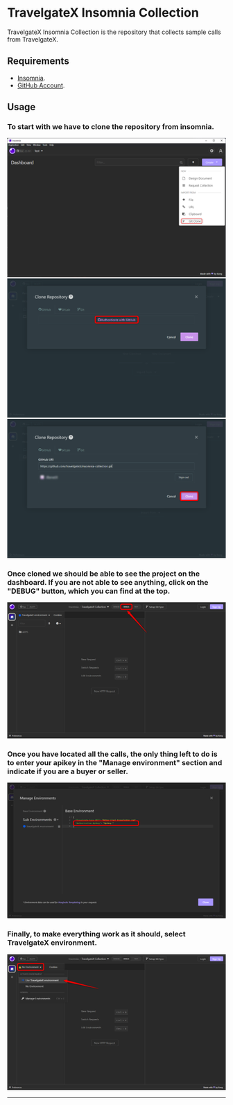 # TravelgateX Insomnia Collection

TravelgateX Insomnia Collection is the repository that collects sample calls from TravelgateX.

## Requirements

* [Insomnia](https://insomnia.rest/).
* [GitHub Account](https://github.com/).

## Usage

### To start with we have to clone the repository from insomnia.
![](/resources/2.png)
![](/resources/3.png)
![](/resources/5.png)

### Once cloned we should be able to see the project on the dashboard. If you are not able to see anything, click on the "DEBUG" button, which you can find at the top.

![](/resources/8.png)

### Once you have located all the calls, the only thing left to do is to enter your apikey in the "Manage environment" section and indicate if you are a buyer or seller.
![](/resources/7.png)

### Finally, to make everything work as it should, select TravelgateX environment.
![](/resources/6.png)

___